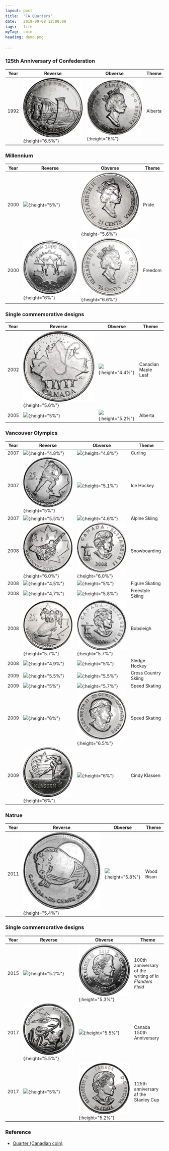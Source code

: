 ```yaml
---
layout: post
title:  "CA Quarters"
date:   2019-09-08 12:00:00
tags:	life
myTag:	coin
headimg: demo.png

---
```


### 125th Anniversary of Confederation

Year| Reverse | Obverse | Theme
----|---------|---------|-------
1992|![](../picture/coins/CA-Quarter-1992-Alberta-Rev.png){:height="6.5%"}|![](../picture/coins/CA-Quarter-1992-Alberta-Obv.png){:height="6%"}|Alberta

### Millennium

Year| Reverse | Obverse | Theme
----|---------|---------|-------
2000|![](../picture/coins/CA-Quarter-2000-Millennium-Pride-Rev.png){:height="5%"}|![](../picture/coins/CA-Quarter-2000-Millennium-Pride-Obv.png){:height="5.6%"}|Pride
2000|![](../picture/coins/CA-Quarter-2000-Millennium-Freedom-Rev.png){:height="6%"}|![](../picture/coins/CA-Quarter-2000-Millennium-Freedom-Obv.png){:height="6.6%"}|Freedom


### Single commemorative designs

Year| Reverse | Obverse | Theme
----|---------|---------|-------
2002|![](../picture/coins/CA-Quarter-2002-CanadianMapleLeaf-Rev.png){:height="5.6%"}|![](../picture/coins/CA-Quarter-2002-CanadianMapleLeaf-Obv.png){:height="4.4%"}|Canadian Maple Leaf
2005|![](../picture/coins/CA-Quarter-2005-Alberta-Rev.png){:height="5%"}|![](../picture/coins/CA-Quarter-2005-Alberta-Obv.png){:height="5.2%"}|Alberta


### Vancouver Olympics
Year| Reverse | Obverse | Theme
----|---------|---------|-------
2007|![](../picture/coins/CA-Quarter-2007-Olympics-Curling-Rev.png){:height="4.8%"}|![](../picture/coins/CA-Quarter-2007-Olympics-Curling-Obv.png){:height="4.8%"}|Curling
2007|![](../picture/coins/CA-Quarter-2007-Olympics-IceHockey-Rev.png){:height="5%"}|![](../picture/coins/CA-Quarter-2007-Olympics-IceHockey-Obv.png){:height="5.1%"}|Ice Hockey
2007|![](../picture/coins/CA-Quarter-2007-Olympics-AlpineSkiing-Rev.png){:height="5.5%"}|![](../picture/coins/CA-Quarter-2007-Olympics-AlpineSkiing-Obv.png){:height="4.6%"}|Alpine Skiing
2008|![](../picture/coins/CA-Quarter-2008-Olympics-Snowboarding-Rev.png){:height="6.0%"}|![](../picture/coins/CA-Quarter-2008-Olympics-Snowboarding-Obv.png){:height="6.0%"}|Snowboarding
2008|![](../picture/coins/CA-Quarter-2008-Olympics-FigureSkating-Rev.png){:height="4.5%"}|![](../picture/coins/CA-Quarter-2008-Olympics-FigureSkating-Obv.png){:height="5%"}|Figure Skating
2008|![](../picture/coins/CA-Quarter-2008-Olympics-FreestyleSkiing-Rev.png){:height="4.7%"}|![](../picture/coins/CA-Quarter-2008-Olympics-FreestyleSkiing-Obv.png){:height="5.8%"}|Freestyle Skiing
2008|![](../picture/coins/CA-Quarter-2008-Olympics-Bobsleigh-Rev.png){:height="5.7%"}|![](../picture/coins/CA-Quarter-2008-Olympics-Bobsleigh-Obv.png){:height="5.7%"}|Bobsleigh
2008|![](../picture/coins/CA-Quarter-2008-Olympics-SledgeHockey-Rev.png){:height="4.9%"}|![](../picture/coins/CA-Quarter-2008-Olympics-SledgeHockey-Obv.png){:height="5%"}|Sledge Hockey
2009|![](../picture/coins/CA-Quarter-2009-Olympics-CrossCountrySkiing-Rev.png){:height="5.5%"}|![](../picture/coins/CA-Quarter-2009-Olympics-CrossCountrySkiing-Obv.png){:height="5.5%"}|Cross Country Skiing
2009|![](../picture/coins/CA-Quarter-2009-Olympics-SpeedSkating-Rev.png){:height="5%"}|![](../picture/coins/CA-Quarter-2009-Olympics-SpeedSkating-Obv.png){:height="5.7%"}|Speed Skating
2009|![](../picture/coins/CA-Quarter-2009-Olympics-MensIceHockey-Rev.png){:height="6%"}|![](../picture/coins/CA-Quarter-2009-Olympics-MensIceHockey-Obv.png){:height="6.5%"}|Speed Skating
2009|![](../picture/coins/CA-Quarter-2009-Olympics-CindyKlassen-Rev.png){:height="6%"}|![](../picture/coins/CA-Quarter-2009-Olympics-CindyKlassen-Obv.png){:height="6%"}|Cindy Klassen

### Natrue

Year| Reverse | Obverse | Theme
----|---------|---------|-------
2011|![](../picture/coins/CA-Quarter-2011-Nature-WoodBison-Rev.png){:height="5.4%"}|![](../picture/coins/CA-Quarter-2011-Nature-WoodBison-Obv.png){:height="5.8%"}|Wood Bison

### Single commemorative designs

Year| Reverse | Obverse | Theme
----|---------|---------|-------
2015|![](../picture/coins/CA-Quarter-2015-100thAnniversaryOfTheWritingOfInFlandersField-Rev.png){:height="5.2%"}|![](../picture/coins/CA-Quarter-2015-100thAnniversaryOfTheWritingOfInFlandersField-Obv.png){:height="5.3%"}|100th anniversary of the <br> writing of *In Flanders Field*
2017|![](../picture/coins/CA-Quarter-2017-Canada150thAnniversary-Rev.png){:height="5.5%"}|![](../picture/coins/CA-Quarter-2017-Canada150thAnniversary-Obv.png){:height="5.5%"}|Canada 150th Anniversary
2017|![](../picture/coins/CA-Quarter-2017-125thAnniversaryOfTheStanleyCup-Rev.png){:height="5%"}|![](../picture/coins/CA-Quarter-2017-125thAnniversaryOfTheStanleyCup-Obv.png){:height="5.2%"}|125th anniversary af the Stanley Cup

### Reference 

+ [Quarter (Canadian coin)](https://en.wikipedia.org/wiki/Quarter_(Canadian_coin))

